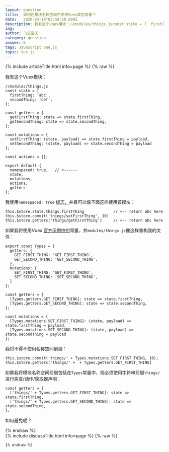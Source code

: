 ```yaml
---
layout: question
title:  如何在模块名称空间中使用Vuex类型常量？
date:   2020-03-19T03:50:10.000Z
description: 我有这个Vuex模块：//modules/things.jsconst state = {  firstThing  'abc',  secon...
img: 
author: 飞云逆天
category: question
answer: 0
tags: JavaScript Vue.js
topic: Vue.js
---
```

<div class="article-root">
  <div class="article">
    {% include articleTitle.html info=page %}
    {% raw %}
    <div class="article-content"><p><font style="vertical-align: inherit;"><font style="vertical-align: inherit;">我有这个Vuex模块：</font></font></p>

<pre><code>//modules/things.js<font></font>
const state = {<font></font>
  firstThing: 'abc',<font></font>
  secondThing: 'def',<font></font>
};<font></font>
<font></font>
const getters = {<font></font>
  getFirstThing: state =&gt; state.firstThing,<font></font>
  getSecondThing: state =&gt; state.secondThing,<font></font>
};<font></font>
<font></font>
const mutations = {<font></font>
  setFirstThing: (state, payload) =&gt; state.firstThing = payload,<font></font>
  setSecondThing: (state, payload) =&gt; state.secondThing = payload<font></font>
};<font></font>
<font></font>
const actions = {};<font></font>
<font></font>
export default {<font></font>
  namespaced: true,   // &lt;------<font></font>
  state,<font></font>
  mutations,<font></font>
  actions,<font></font>
  getters<font></font>
};<font></font>
</code></pre>

<p><font style="vertical-align: inherit;"><font style="vertical-align: inherit;">我使用</font></font><code>namespaced: true</code> <a href="https://vuex.vuejs.org/en/modules.html#namespacing" rel="noreferrer"><font style="vertical-align: inherit;"><font style="vertical-align: inherit;">标志，</font></font></a><font style="vertical-align: inherit;"><font style="vertical-align: inherit;">并且可以像下面这样使用该模块：</font></font></p>

<pre><code>this.$store.state.things.firstThing             // &lt;-- return abc here<font></font>
this.$store.commit('things/setFirstThing', 10)<font></font>
this.$store.getters['things/getFirstThing']     // &lt;-- return abc here<font></font>
</code></pre>

<p><font style="vertical-align: inherit;"><font style="vertical-align: inherit;">如果我将使用Vuex </font></font><a href="https://github.com/vuejs/vuex/blob/dev/examples/shopping-cart/store/mutation-types.js" rel="noreferrer"><font style="vertical-align: inherit;"><font style="vertical-align: inherit;">官方示例中的</font></font></a><font style="vertical-align: inherit;"><font style="vertical-align: inherit;">常量</font><font style="vertical-align: inherit;">，并</font></font><code>modules/things.js</code><font style="vertical-align: inherit;"><font style="vertical-align: inherit;">像这样</font><font style="vertical-align: inherit;">重构我的</font><font style="vertical-align: inherit;">文件：</font></font></p>

<pre><code>export const Types = {<font></font>
  getters: {<font></font>
    GET_FIRST_THING: 'GET_FIRST_THING',<font></font>
    GET_SECOND_THING: 'GET_SECOND_THING',<font></font>
  },<font></font>
  mutations: {<font></font>
    SET_FIRST_THING: 'SET_FIRST_THING',<font></font>
    SET_SECOND_THING: 'SET_SECOND_THING',<font></font>
  }<font></font>
};<font></font>
<font></font>
const getters = {<font></font>
  [Types.getters.GET_FIRST_THING]: state =&gt; state.firstThing,<font></font>
  [Types.getters.GET_SECOND_THING]: state =&gt; state.secondThing,<font></font>
};<font></font>
<font></font>
const mutations = {<font></font>
  [Types.mutations.SET_FIRST_THING]: (state, payload) =&gt; state.firstThing = payload,<font></font>
  [Types.mutations.SET_SECOND_THING]: (state, payload) =&gt; state.secondThing = payload<font></font>
};<font></font>
</code></pre>

<p><font style="vertical-align: inherit;"><font style="vertical-align: inherit;">我将不得不使用名称空间前缀： </font></font></p>

<pre><code>this.$store.commit('things/' + Types.mutations.SET_FIRST_THING, 10);<font></font>
this.$store.getters['things/' +  + Types.getters.GET_FIRST_THING]  <font></font>
</code></pre>

<p><font style="vertical-align: inherit;"><font style="vertical-align: inherit;">如果我将模块名称空间前缀包括在</font></font><code>Types</code><font style="vertical-align: inherit;"><font style="vertical-align: inherit;">常量中，则必须使用字符串前缀</font></font><code>things/</code><font style="vertical-align: inherit;"><font style="vertical-align: inherit;">进行突变/动作/获取器声明：</font></font></p>

<pre><code>const getters = {<font></font>
  ['things/' + Types.getters.GET_FIRST_THING]: state =&gt; state.firstThing,<font></font>
  ['things/' + Types.getters.GET_SECOND_THING]: state =&gt; state.secondThing,<font></font>
};<font></font>
</code></pre>

<p><font style="vertical-align: inherit;"><font style="vertical-align: inherit;">如何避免呢？</font></font></p></div>
    {% endraw %}
  </div>

  <div class="discuss-wrapper">
    {% include discussTitle.html info=page %}
    {% raw %}
    
    {% endraw %}
  </div>
<div>
